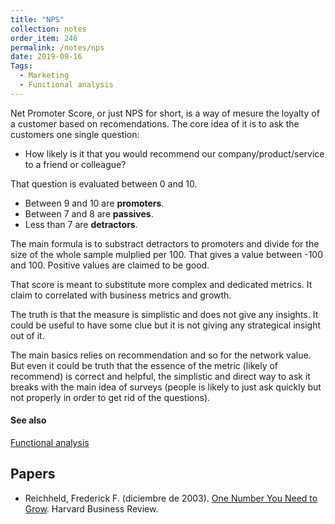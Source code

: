 ```yaml
---
title: "NPS"
collection: notes
order_item: 246
permalink: /notes/nps
date: 2019-09-16
Tags:
  - Marketing
  - Functional analysis
---
```


Net Promoter Score, or just NPS for short, is a way of mesure the loyalty of a customer based on recomendations.
The core idea of it is to ask the customers one single question:
* How likely is it that you would recommend our company/product/service to a friend or colleague?

That question is evaluated between 0 and 10.
* Between 9 and 10 are **promoters**.
* Between 7 and 8 are **passives**.
* Less than 7 are **detractors**.

The main formula is to substract detractors to promoters and divide for the size of the whole sample mulplied per 100.
That gives a value between -100 and 100. Positive values are claimed to be good.

That score is meant to substitute more complex and dedicated metrics. It claim to correlated with business metrics and growth. 

The truth is that the measure is simplistic and does not give any insights. It could be useful to have some clue but it is not giving any strategical insight out of it.

The main basics relies on recommendation and so for the network value. But even it could be truth that the essence of the metric (likely of recommend) is correct and helpful, the simplistic and direct way to ask it breaks with the main idea of surveys (people is likely to just ask quickly but not properly in order to get rid of the questions).


#### See also
[Functional analysis](/notes/functional_analysis)




## Papers
* Reichheld, Frederick F. (diciembre de 2003). [One Number You Need to Grow](https://hbr.org/2003/12/the-one-number-you-need-to-grow). Harvard Business Review.




